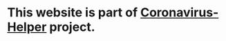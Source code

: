 # This website is part of [Coronavirus-Helper](https://github.com/MaximFedarau/Coronavirus-Helper) project.
